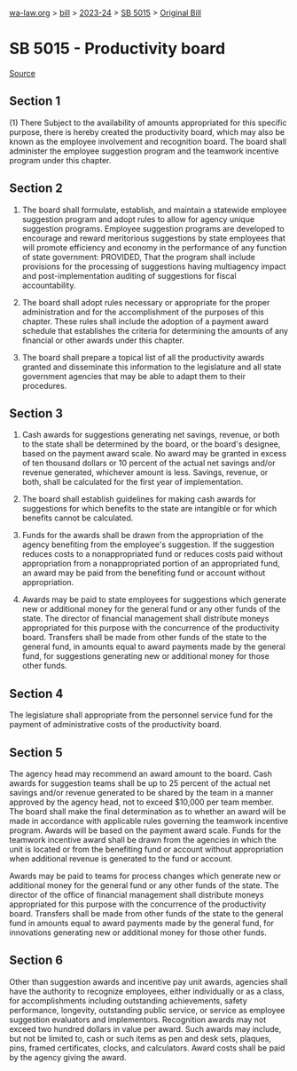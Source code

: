 [wa-law.org](/) > [bill](/bill/) > [2023-24](/bill/2023-24/) > [SB 5015](/bill/2023-24/sb/5015/) > [Original Bill](/bill/2023-24/sb/5015/1/)

# SB 5015 - Productivity board

[Source](http://lawfilesext.leg.wa.gov/biennium/2023-24/Pdf/Bills/Senate%20Bills/5015.pdf)

## Section 1
(1) There Subject to the availability of amounts appropriated for this specific purpose, there is hereby created the productivity board, which may also be known as the employee involvement and recognition board. The board shall administer the employee suggestion program and the teamwork incentive program under this chapter.

## Section 2
1. The board shall formulate, establish, and maintain a statewide employee suggestion program and adopt rules to allow for agency unique suggestion programs. Employee suggestion programs are developed to encourage and reward meritorious suggestions by state employees that will promote efficiency and economy in the performance of any function of state government: PROVIDED, That the program shall include provisions for the processing of suggestions having multiagency impact and post-implementation auditing of suggestions for fiscal accountability.

2. The board shall adopt rules necessary or appropriate for the proper administration and for the accomplishment of the purposes of this chapter. These rules shall include the adoption of a payment award schedule that establishes the criteria for determining the amounts of any financial or other awards under this chapter.

3. The board shall prepare a topical list of all the productivity awards granted and disseminate this information to the legislature and all state government agencies that may be able to adapt them to their procedures.

## Section 3
1. Cash awards for suggestions generating net savings, revenue, or both to the state shall be determined by the board, or the board's designee, based on the payment award scale. No award may be granted in excess of ten thousand dollars or 10 percent of the actual net savings and/or revenue generated, whichever amount is less. Savings, revenue, or both, shall be calculated for the first year of implementation.

2. The board shall establish guidelines for making cash awards for suggestions for which benefits to the state are intangible or for which benefits cannot be calculated.

3. Funds for the awards shall be drawn from the appropriation of the agency benefiting from the employee's suggestion. If the suggestion reduces costs to a nonappropriated fund or reduces costs paid without appropriation from a nonappropriated portion of an appropriated fund, an award may be paid from the benefiting fund or account without appropriation.

4. Awards may be paid to state employees for suggestions which generate new or additional money for the general fund or any other funds of the state. The director of financial management shall distribute moneys appropriated for this purpose with the concurrence of the productivity board. Transfers shall be made from other funds of the state to the general fund, in amounts equal to award payments made by the general fund, for suggestions generating new or additional money for those other funds.

## Section 4
The legislature shall appropriate from the personnel service fund for the payment of administrative costs of the productivity board.

## Section 5
The agency head may recommend an award amount to the board. Cash awards for suggestion teams shall be up to 25 percent of the actual net savings and/or revenue generated to be shared by the team in a manner approved by the agency head, not to exceed $10,000 per team member. The board shall make the final determination as to whether an award will be made in accordance with applicable rules governing the teamwork incentive program. Awards will be based on the payment award scale. Funds for the teamwork incentive award shall be drawn from the agencies in which the unit is located or from the benefiting fund or account without appropriation when additional revenue is generated to the fund or account.

Awards may be paid to teams for process changes which generate new or additional money for the general fund or any other funds of the state. The director of the office of financial management shall distribute moneys appropriated for this purpose with the concurrence of the productivity board. Transfers shall be made from other funds of the state to the general fund in amounts equal to award payments made by the general fund, for innovations generating new or additional money for those other funds.

## Section 6
Other than suggestion awards and incentive pay unit awards, agencies shall have the authority to recognize employees, either individually or as a class, for accomplishments including outstanding achievements, safety performance, longevity, outstanding public service, or service as employee suggestion evaluators and implementors. Recognition awards may not exceed two hundred dollars in value per award. Such awards may include, but not be limited to, cash or such items as pen and desk sets, plaques, pins, framed certificates, clocks, and calculators. Award costs shall be paid by the agency giving the award.
